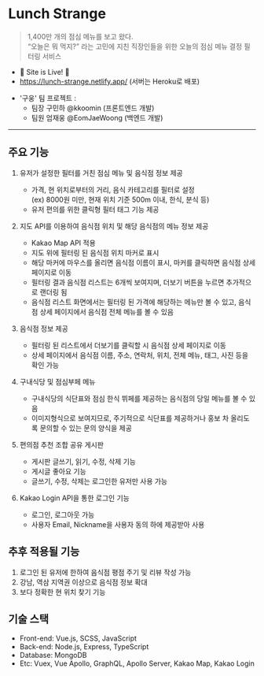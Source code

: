 # Lunch Strange

> 1,400만 개의 점심 메뉴를 보고 왔다.  
> “오늘은 뭐 먹지?” 라는 고민에 지친 직장인들을 위한 오늘의 점심 메뉴 결정 필터링 서비스

- 🎉 Site is Live! 🎉
- https://lunch-strange.netlify.app/ (서버는 Heroku로 배포)

* '구웅' 팀 프로젝트 :
  - 팀장 구민하 @kkoomin (프론트엔드 개발)
  - 팀원 엄재웅 @EomJaeWoong (백엔드 개발)

---

## 주요 기능

1. 유저가 설정한 필터를 거친 점심 메뉴 및 음식점 정보 제공

   - 가격, 현 위치로부터의 거리, 음식 카테고리를 필터로 설정  
      (ex) 8000원 미만, 현재 위치 기준 500m 이내, 한식, 분식 등)
   - 유저 편의를 위한 클릭형 필터 태그 기능 제공

2. 지도 API를 이용하여 음식점 위치 및 해당 음식점의 메뉴 정보 제공

   - Kakao Map API 적용
   - 지도 위에 필터링 된 음식점 위치 마커로 표시
   - 해당 마커에 마우스를 올리면 음식점 이름이 표시, 마커를 클릭하면 음식점 상세 페이지로 이동
   - 필터링 결과 음식점 리스트는 6개씩 보여지며, 더보기 버튼을 누르면 추가적으로 랜더링 됨
   - 음식점 리스트 화면에서는 필터링 된 가격에 해당하는 메뉴만 볼 수 있고, 음식점 상세 페이지에서 음식점 전체 메뉴를 볼 수 있음

3. 음식점 정보 제공

   - 필터링 된 리스트에서 더보기를 클릭할 시 음식점 상세 페이지로 이동
   - 상세 페이지에서 음식점 이름, 주소, 연락처, 위치, 전체 메뉴, 태그, 사진 등을 확인 가능

4. 구내식당 및 점심부페 메뉴

   - 구내식당의 식단표와 점심 한식 뷔페를 제공하는 음식점의 당일 메뉴를 볼 수 있음
   - 이미지형식으로 보여지므로, 주기적으로 식단표를 제공하거나 홍보 차 올리도록 문의할 수 있는 문의 양식을 제공

5. 편의점 추천 조합 공유 게시판

   - 게시판 글쓰기, 읽기, 수정, 삭제 기능
   - 게시글 좋아요 기능
   - 글쓰기, 수정, 삭제는 로그인한 유저만 사용 가능

6. Kakao Login API을 통한 로그인 기능

   - 로그인, 로그아웃 가능
   - 사용자 Email, Nickname을 사용자 동의 하에 제공받아 사용

## 추후 적용될 기능

1. 로그인 된 유저에 한하여 음식점 평점 주기 및 리뷰 작성 가능
2. 강남, 역삼 지역권 이상으로 음식점 정보 확대
3. 보다 정확한 현 위치 찾기 기능

## 기술 스택

- Front-end: Vue.js, SCSS, JavaScript
- Back-end: Node.js, Express, TypeScript
- Database: MongoDB
- Etc: Vuex, Vue Apollo, GraphQL, Apollo Server, Kakao Map, Kakao Login
